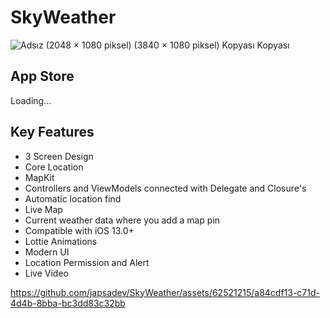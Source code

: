# SkyWeather

![Adsız (2048 × 1080 piksel) (3840 × 1080 piksel) Kopyası Kopyası](https://github.com/japsadev/SkyWeather/assets/62521215/9c121ab8-1cac-41b9-a1b2-42ae2ef54877)
## App Store 
Loading...

## Key Features

* 3 Screen Design
* Core Location
* MapKit
* Controllers and ViewModels connected with Delegate and Closure's
* Automatic location find
* Live Map
* Current weather data where you add a map pin
* Compatible with iOS 13.0+
* Lottie Animations
* Modern UI
* Location Permission and Alert
* Live Video

https://github.com/japsadev/SkyWeather/assets/62521215/a84cdf13-c71d-4d4b-8bba-bc3dd83c32bb

